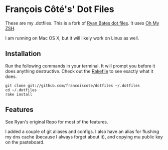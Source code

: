 # François Côté's' Dot Files

These are my .dotfiles. This is a fork of [Ryan Bates dot files](https://github.com/ryanb/dotfiles).
It uses [Oh My ZSH](https://github.com/robbyrussell/oh-my-zsh).

I am running on Mac OS X, but it will likely work on Linux as well.


## Installation

Run the following commands in your terminal. It will prompt you before it does anything destructive. Check out the [Rakefile](https://github.com/francoiscote/dotfiles/blob/custom-bash-zsh/Rakefile) to see exactly what it does.

```terminal
git clone git://github.com/francoiscote/dotfiles ~/.dotfiles
cd ~/.dotfiles
rake install
```



## Features

See Ryan's original Repo for most of the features.

I added a couple of git aliases and configs. I also have an alias for flushing my dns cache (because I always forget about it), and copying mu public key on the pasteboard.

